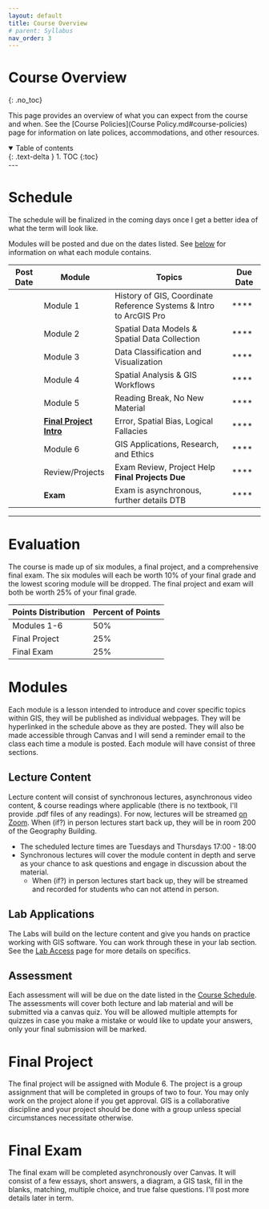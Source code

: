 ```yaml
---
layout: default
title: Course Overview
# parent: Syllabus
nav_order: 3
---
```


# Course Overview
{: .no_toc}

This page provides an overview of what you can expect from the course and when.  See the [Course Policies](Course Policy.md#course-policies) page for information on late polices, accommodations, and other resources.

<details open markdown="block">
  <summary>
    Table of contents
  </summary>
  {: .text-delta }
1. TOC
{:toc}
</details>
---

# Schedule

The schedule will be finalized in the coming days once I get a better idea of what the term will look like.

Modules will be posted and due on the dates listed.  See [below](#modules) for information on what each module contains.

|Post Date|                                     Module                                     |                              Topics                              |Due Date|
|---------|--------------------------------------------------------------------------------|------------------------------------------------------------------|--------|
|         |Module 1                                                                        |History of GIS, Coordinate Reference Systems & Intro to ArcGIS Pro|****    |
|         |Module 2                                                                        |Spatial Data Models & Spatial Data Collection                     |****    |
|         |Module 3                                                                        |Data Classification and Visualization                             |****    |
|         |Module 4                                                                        |Spatial Analysis & GIS Workflows                                  |****    |
|         |Module 5                                                                        |Reading Break, No New Material                                    |****    |
|         |[**Final Project Intro**](https://june-skeeter.github.io/FinalProjects_GEOS270/)|Error, Spatial Bias, Logical Fallacies                            |****    |
|         |Module 6                                                                        |GIS Applications, Research, and Ethics                            |****    |
|         |Review/Projects                                                                 |Exam Review, Project Help<br>**Final Projects Due**               |****    |
|         |**Exam**                                                                        |Exam is asynchronous, further details DTB                         |****    |

---

# Evaluation

The course is made up of six modules, a final project, and a comprehensive final exam.  The six modules will each be worth 10% of your final grade and the lowest scoring module will be dropped.  The final project and exam will both be worth 25% of your final grade.

| Points Distribution | Percent of Points |
|---------------------|-------------------|
| Modules 1-6         | 50%               |
| Final Project       | 25%               |
| Final Exam          | 25%               |



# Modules

Each module is a lesson intended to introduce and cover specific topics within GIS, they will be published as individual webpages.  They will be hyperlinked in the schedule above as they are posted.  They will also be made accessible through Canvas and I will send a reminder email to the class each time a module is posted.  Each module will have consist of three sections.  

## Lecture Content

Lecture content will consist of synchronous lectures, asynchronous video content, & course readings where applicable (there is no textbook, I'll provide .pdf files of any readings).  For now, lectures will be streamed [on Zoom](https://ubc.zoom.us/j/68315782631?pwd=RFh0QmR1SzJ3cjhwYmlYSkZNbkcydz09).  When (if?) in person lectures start back up, they will be in room 200 of the Geography Building.
* The scheduled lecture times are Tuesdays and Thursdays 17:00 - 18:00
* Synchronous lectures will cover the module content in depth and serve as your chance to ask questions and engage in discussion about the material.
  * When (if?) in person lectures start back up, they will be streamed and recorded for students who can not attend in person.  

## Lab Applications

The Labs will build on the lecture content and give you hands on practice working with GIS software.  You can work through these in your lab section.  See the [Lab Access](/Labs.md) page for more details on specifics. 

## Assessment

Each assessment will will be due on the date listed in the [Course Schedule](#course-schedule).  The assessments will cover both lecture and lab material and will be submitted via a canvas quiz. You will be allowed multiple attempts for quizzes in case you make a mistake or would like to update your answers, only your final submission will be marked.<!--  The assessments will consist of two parts, a quiz and an assignment. -->
<!-- 
### Quizzes

Questions will consist of fill in the blank, multiple choice, true/false, numeric input, and other questions that can be marked automatically.  

### Assignment

Assignments will be submitted via canvas and be marked by your TA.  They will consist of written answers to questions as well as file submissions (maps/charts).
 -->

# Final Project

The final project will be assigned with Module 6.  The project is a group assignment that will be completed in groups of two to four.  You may only work on the project alone if you get approval.  GIS is a collaborative discipline and your project should be done with a group unless special circumstances necessitate otherwise.  

# Final Exam

The final exam will be completed asynchronously over Canvas. It will consist of a few essays, short answers, a diagram, a GIS task, fill in the blanks, matching, multiple choice, and true false questions.  I'll post more details later in term.

<!-- 
It will be available for completion between December 13th and 15th and you will have a 6-hour window to complete it.  The exam is not intended to take 6 hours, I just don't want anyone to feel rushed.   -->

<!-- * 25% of your final mark!

* **Cumulative**: All material from lecture and lab are fair game

* 3 Day Window to Complete
  * 0:00 Monday Dec 13th to 23:59 Wednesday Dec 15th
  * **One Attempt** - six hours
    * Not intended to take six hours.  I just don't want you to feel rushed.
    * If you have a letter from access and diversity and need more than the allotted time, contact me before the exam.

* Questions:
  * Essays (42.5%)
    * 1 on Coordinate Reference Systems
    * 1 on Data Models
    * 1 on Error **or** Ethics/Positionality (your choice)
  * Flow chart question (20%)
    * Create a flow chart outlining a GIS analysis
    * Demonstrate understanding of tools and processes
  * Short answer (20%)
    * Miscellaneous topics from throughout term
    * Map critique questions
  * Mix of fill in the blank, matching, multiple choice, etc. (17.5%)

If you experience extenuating circumstances during the exam you may reach out to me, but I **will not** be answering any questions related to the content of the exam while.  Do not contact your TAs about the exam, they will not be answering any questions during the exam period.

The exam is "open book", you can reference any resources from the class or online to work through the questions.  However, all the work MUST be in your own words.  You can not copy and paste from online resources, lecture content, or lab content.  Plagiarism will be taken very seriously and could result in failing the exam.

You may not copy or work with fellow students, this is also plagiarism.  Questions (including essay prompts) are being randomly assigned from a question bank, so you won't benefit from trying to collaborate anyway. -->